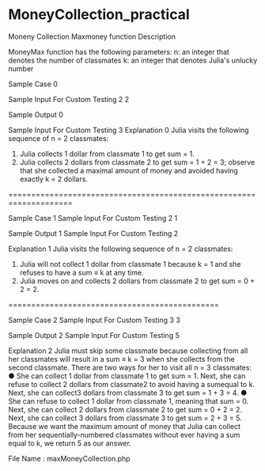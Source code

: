# MoneyCollection_practical
Moneny Collection Maxmoney function Description

MoneyMax function has the following parameters:
n: an integer that denotes the number of classmates
k: an integer that denotes Julia's unlucky number




Sample Case 0

Sample Input For Custom Testing
2
2

Sample Output 0

Sample Input For Custom Testing
3
Explanation 0
Julia visits the following sequence of n = 2 classmates:
1. Julia collects 1 dollar from classmate 1 to get sum = 1.
2. Julia collects 2 dollars from classmate 2 to get sum = 1 + 2 = 3; observe that she collected a maximal amount of money and avoided having exactly k = 2 dollars.


====================================================================

Sample Case 1
Sample Input For Custom Testing
2
1

Sample Output 1
Sample Input For Custom Testing
2

Explanation 1
Julia visits the following sequence of n = 2 classmates:
1.  Julia will not collect 1 dollar from classmate 1 because k = 1 and she   refuses to have a sum ≡ k at any time.
2.  Julia moves on and collects 2 dollars from classmate 2 to get sum = 0 + 2 = 2.



==============================================

Sample Case 2
Sample Input For Custom Testing
3
3


Sample Output 2
Sample Input For Custom Testing
5

Explanation 2
Julia must skip some classmate because collecting from all her classmates will result in a sum ≡ k = 3 when she collects from the second classmate. There are two ways for her to visit all n = 3 classmates:
●	 She can collect 1 dollar from classmate 1 to get sum = 1. Next, she can refuse to collect 2 dollars from classmate2 to avoid having a sumequal to k. Next, she can collect3 dollars from classmate 3 to get sum = 1 + 3 = 4.
●	 She can refuse to collect 1 dollar from classmate 1, meaning that sum = 0. Next, she can collect 2 dollars from classmate 2 to get sum = 0 + 2 = 2. Next, she can collect 3 dollars from classmate 3 to get sum = 2 + 3 = 5.
Because we want the maximum amount of money that Julia can collect from her sequentially-numbered classmates without ever having a sum equal to k, we return 5 as our answer.

File Name : 
maxMoneyCollection.php
